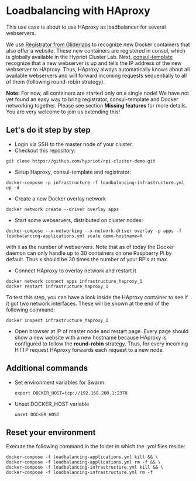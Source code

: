 Loadbalancing with HAproxy
==========================

This use case is about to use HAproxy as loadbalancer for several webservers.

We use [Registrator from Gliderlabs](https://github.com/gliderlabs/registrator) to recognize new Docker containers that also offer a website. These new containers are registered in consul, which is globally available in the Hypriot Cluster Lab. Next, [consul-template](https://github.com/hashicorp/consul-template) recognize that a new webserver is up and tells the IP address of the new webserver to HAproxy.
Thus, HAproxy always automatically knows about all available webservers and will forward incoming requests sequentially to all of them (following round-robin strategy).

**Note:** For now, all containers are started only on a single node! We have not yet found an easy way to bring registrator, consul-template and Docker networking together. Please see section **Missing features** for more details. You are very welcome to join us extending this!


Let's do it step by step
------------------------

- Login via SSH to the master node of your cluster.
- Checkout this repository:

```
git clone https://github.com/hypriot/rpi-cluster-demo.git
```

- Setup Haproxy, consul-template and registrator:

```
docker-compose -p infrastructure -f loadbalancing-infrastructure.yml up -d
```

- Create a new Docker overlay network

```
docker network create --driver overlay apps
```

- Start some webservers, distributed on cluster nodes:

```
docker-compose --x-networking --x-network-driver overlay -p apps -f loadbalancing-applications.yml scale demo-hostname=X
```

with `X` as the number of webservers. Note that as of today the Docker daemon can only handle up to 30 containers on one Raspberry Pi by default. Thus `X` should be 30 times the number of your RPis at max.

- Connect HAproxy to overlay network and restart it

```
docker network connect apps infrastructure_haproxy_1
docker restart infrastructure_haproxy_1
```

To test this step, you can have a look inside the HAproxy container to see if it got two network interfaces. These will be shown at the end of the following command:

```
docker inspect infrastructure_haproxy_1
```

- Open browser at IP of master node and restart page. Every page should show a new website with a new hostname because HAproxy is configured to follow the **round-robin** strategy. Thus, for every incoming HTTP request HAproxy forwards each request to a new node.


Additional commands
--------------------
- Set environment variables for Swarm:

  `export DOCKER_HOST=tcp://192.168.200.1:2378`

- Unset DOCKER_HOST variable

  `unset DOCKER_HOST`


Reset your environment
----------------------

Execute the following command in the folder in which the *.yml* files reside:
```
docker-compose -f loadbalancing-applications.yml kill && \
docker-compose -f loadbalancing-applications.yml rm -f && \
docker-compose -f loadbalancing-infrastructure.yml kill && \
docker-compose -f loadbalancing-infrastructure.yml rm -f
```
